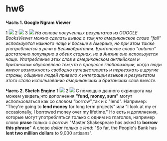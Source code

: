 # hw6

**Часть 1.  Google Ngram Viewer**


1 ![](http://dl3.joxi.net/drive/2018/04/09/0030/1972/1972148/48/88a5716557.jpg)
2 ![](http://dl4.joxi.net/drive/2018/04/09/0030/1972/1972148/48/6d4e4d6ee3.jpg)
3 ![](http://dl3.joxi.net/drive/2018/04/09/0030/1972/1972148/48/0e7440403e.jpg)
*На основе полученных результатов из GOOGLE BooksViewer можно сделать вывод о том,что американское слово "fall" используется намного чаще и больше в Америке, но при этом также употребляется в речи в Великобритании. Британское слово "autumn" достаточно популярно в обеих старнах, но в Англии оно используется чаще. Употребление этих слов в американском английском и британском обусловлено тем,что в процессе глобализации, когда люди имеют возможность свободно путешествовать и переезжать в другие страны, общение людей привело к интеграции языков и результатом этого стало использование американских и британских слов вместе.*


**Часть 2.  Sketch Engine**
1 ![](http://dl3.joxi.net/drive/2018/04/09/0030/1972/1972148/48/957359d0d1.jpg)
2 ![](http://dl3.joxi.net/drive/2018/04/09/0030/1972/1972148/48/ef897a6b09.jpg)
С помощью данного скриншота мы можем увидеть,что дополнения **"fund, money, sum"** могут использоваться как со словом "borrow",так и с "lend". Например: "They're going to	**lend money** for long term projects" или "I look at my er occasionally, I	borrowed	money over my lifetime." Но есть и допллнения, которые могут употребляться только с одним из глаголов, например слово **prase** только с *borrow*: "Master Shakespeare has asked to	**borrow	this phrase**"
А слово *dollar* только с *lend*: "So far, the People's Bank has	**lent	two million dollars** to 9,000 artisans". 
